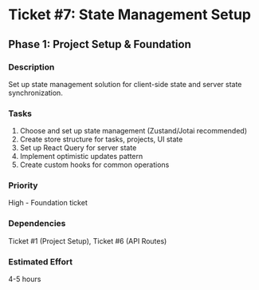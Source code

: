# Ticket #7: State Management Setup

## Phase 1: Project Setup & Foundation

### Description
Set up state management solution for client-side state and server state synchronization.

### Tasks
1) Choose and set up state management (Zustand/Jotai recommended)  
2) Create store structure for tasks, projects, UI state  
3) Set up React Query for server state  
4) Implement optimistic updates pattern  
5) Create custom hooks for common operations  

### Priority
High - Foundation ticket

### Dependencies
Ticket #1 (Project Setup), Ticket #6 (API Routes)

### Estimated Effort
4-5 hours
